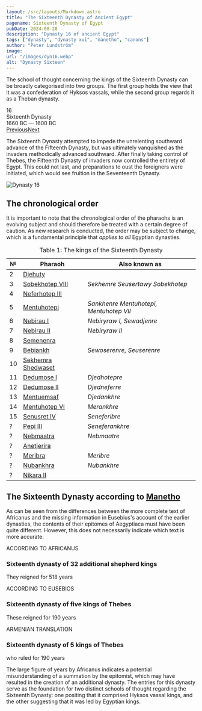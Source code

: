 ```yaml
---
layout: /src/layouts/Markdown.astro
title: "The Sixteenth Dynasty of Ancient Egypt"
pagename: Sixteenth Dynasty of Egypt
pubDate: 2024-08-28
description: "Dynasty 16 of ancient Egypt"
tags: ["dynasty", "dynasty xvi", "manetho", "canons"]
author: "Peter Lundström"
image:
url: "/images/dyn16.webp"
alt: "Dynasty Sixteen"
---
```


<p class="lead">
The school of thought concerning the kings of the Sixteenth Dynasty can be broadly categorised into two groups. The first group holds the view that it was a confederation of Hyksos vassals, while the second group regards it as a Theban dynasty.
</p>
<div class="dynruta float-right ml-4 mb-3 mt-4">
	<div class="flex flex-col justify-center items-center [text-shadow:_0_1px_0_rgb(255_255_255_/_20%)]">
		<div class="text-9xl font-bold [text-shadow:_0_1px_0_rgb(255_255_255_/_40%)]">16</div>
		<div>Sixteenth Dynasty</div>
		<div>1660 BC &mdash; 1600 BC</div>
		<div class="w-full flex justify-between"><a href="/dynasty/15">Previous</a><a href="/dynasty/17">Next</a></div>
	</div>
</div>
<p>The Sixteenth Dynasty attempted to impede the unrelenting southward advance of the Fifteenth Dynasty, but was ultimately vanquished as the invaders methodically advanced southward. After finally taking control of Thebes, the Fifteenth Dynasty of invaders now controlled the entirety of Egypt. This could not last, and preparations to oust the foreigners were initiated, which would see fruition in the Seventeenth Dynasty.</p>

<img class="w-full rounded-sm sm:rounded-xl my-10" src="/images/dyn16.webp" alt="Dynasty 16">
<h2 class="mt-10">The chronological order</h2>
<p>
It is important to note that the chronological order of the pharaohs is an evolving subject and should therefore be treated with a certain degree of caution. As new research is conducted, the order may be subject to change, which is a fundamental principle that <i>applies to all</i> Egyptian dynasties.
</p>

<table>
	<caption class="py-2 text-sm">Table 1: The kings of the Sixteenth Dynasty</caption>
	<thead>
		<tr>
			<th scope="col" class="pr-[1ch] text-center">№</th>
			<th scope="col" class="pl-3">Pharaoh</th>
			<th scope="col" class="pl-3">Also known as</th>
		</tr>
	</thead>
	<tbody>
		<tr><td>2</td><td><a href="/pharaohs/Djehuty">Djehuty</a></td><td><em></em></td></tr>
		<tr><td>3</td><td><a href="/pharaohs/Sobekhotep-VIII">Sobekhotep VIII</a></td><td><em>Sekhemre Seusertawy Sobekhotep</em></td></tr>
		<tr><td>4</td><td><a href="/pharaohs/Neferhotep-III">Neferhotep III</a></td><td><em></em></td></tr>
		<tr><td>5</td><td><a href="/pharaohs/Mentuhotepi">Mentuhotepi</a></td><td><em>Sankhenre Mentuhotepi, Mentuhotep VII</em></td></tr>
		<tr><td>6</td><td><a href="/pharaohs/Nebirau-I">Nebirau I</a></td><td><em>Nebiryraw I, Sewadjenre</em></td></tr>
		<tr><td>7</td><td><a href="/pharaohs/Nebirau-II">Nebirau II</a></td><td><em>Nebiryraw II</em></td></tr>
		<tr><td>8</td><td><a href="/pharaohs/Semenenra">Semenenra</a></td><td><em></em></td></tr>
		<tr><td>9</td><td><a href="/pharaohs/Bebiankh">Bebiankh</a></td><td><em>Sewoserenre, Seuserenre</em></td></tr>
		<tr><td>10</td><td><a href="/pharaohs/Sekhemra-Shedwaset">Sekhemra Shedwaset</a></td><td><em></em></td></tr>
		<tr><td>11</td><td><a href="/pharaohs/Dedumose-I">Dedumose I</a></td><td><em>Djedhotepre</em></td></tr>
		<tr><td>12</td><td><a href="/pharaohs/Dedumose-II">Dedumose II</a></td><td><em>Djedneferre</em></td></tr>
		<tr><td>13</td><td><a href="/pharaohs/Mentuemsaf">Mentuemsaf</a></td><td><em>Djedankhre</em></td></tr>
		<tr><td>14</td><td><a href="/pharaohs/Mentuhotep-VI">Mentuhotep VI</a></td><td><em>Merankhre</em></td></tr>
		<tr><td>15</td><td><a href="/pharaohs/Senusret-IV">Senusret IV</a></td><td><em>Seneferibre</em></td></tr>
		<tr><td>?</td><td><a href="/pharaohs/Pepi-III">Pepi III</a></td><td><em>Seneferankhre</em></td></tr>
		<tr><td>?</td><td><a href="/pharaohs/Nebmaatra">Nebmaatra</a></td><td><em>Nebmaatre</em></td></tr>
		<tr><td>?</td><td><a href="/pharaohs/Anetjerira">Anetjerira</a></td><td><em></em></td></tr>
		<tr><td>?</td><td><a href="/pharaohs/Meribra">Meribra</a></td><td><em>Meribre</em></td></tr>
		<tr><td>?</td><td><a href="/pharaohs/Nubankhra">Nubankhra</a></td><td><em>Nubankhre</em></td></tr>
		<tr><td>?</td><td><a href="/pharaohs/Nikara-II">Nikara II</a></td><td><em></em></td></tr>
	</tbody>
</table>

<h2 class="mt-10 text-wrap">The Sixteenth Dynasty according to <a href="/kinglists/manetho">Manetho</a></h2>
<p>
As can be seen from the differences between the more complete text of Africanus and the missing information in Eusebius's account of the earlier dynasties, the contents of their epitomes of Aegyptiaca must have been quite different. However, this does not necessarily indicate which text is more accurate.
</p>

<div class="dynasty">
	<div class="w-full">
		<div class="according">ACCORDING TO AFRICANUS</div>
		<h3>Sixteenth dynasty of 32 additional shepherd kings</h3>
		<p>They reigned for <span class="y">518 years</span></p>
	</div>
	<div class="w-full">
		<div class="according">ACCORDING TO EUSEBIOS</div>
		<h3>Sixteenth dynasty of five kings of Thebes</h3>
		<p>These reigned for <span class="y">190 years</span></p>
	</div>
	<div class="w-full">
		<div class="according">ARMENIAN TRANSLATION</div>
		<h3>Sixteenth dynasty of 5 kings of Thebes</h3>
		<p>who ruled for <span class="y">190 years</span></p>
	</div>
</div>
<p>
	The large figure of years by Africanus indicates a potential misunderstanding of a summation by the epitomist, which may have resulted in the creation of an additional dynasty. The entries for this dynasty serve as the foundation for two distinct schools of thought regarding the Sixteenth Dynasty: one positing that it comprised Hyksos vassal kings, and the other suggesting that it was led by Egyptian kings.
</p>
